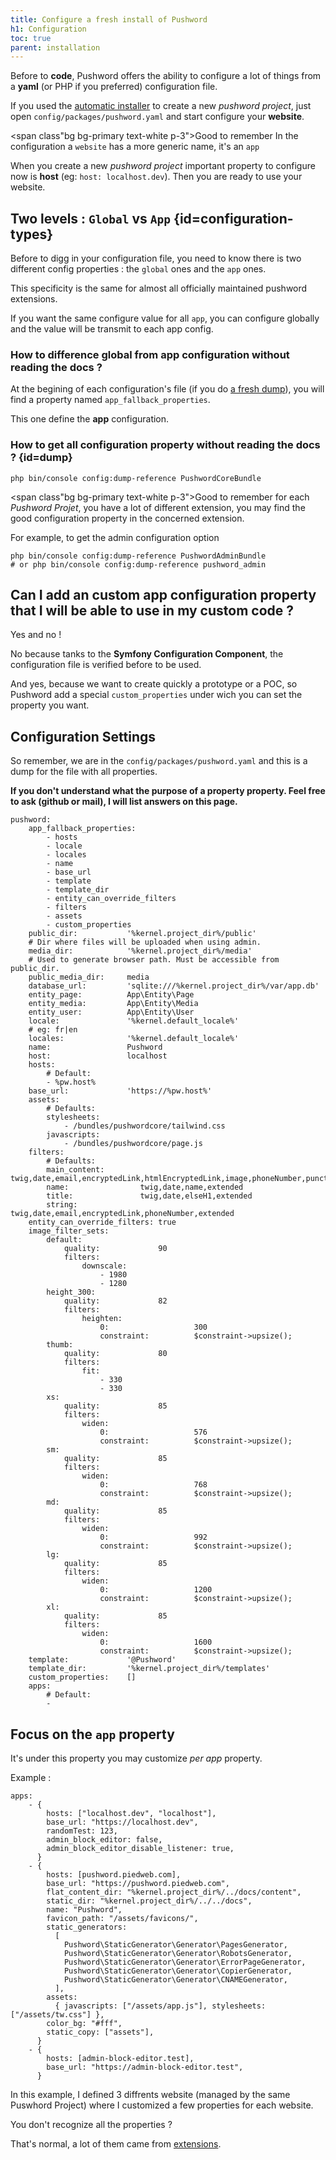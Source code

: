 ```yaml
---
title: Configure a fresh install of Pushword
h1: Configuration
toc: true
parent: installation
---
```


Before to **code**, Pushword offers the ability to configure a lot of things from a **yaml** (or PHP if you preferred) configuration file.

If you used the [automatic installer](/installation) to create a new _pushword project_, just open `config/packages/pushword.yaml` and start configure your **website**.

<span class"bg bg-primary text-white p-3">Good to remember</span> In the configuration a `website` has a more generic name, it's an `app`

When you create a new _pushword project_ important property to configure now is **host** (eg: `host: localhost.dev`). Then you are ready to use your website.

## Two levels : `Global` vs `App` {id=configuration-types}

Before to digg in your configuration file, you need to know there is two different config properties : the `global` ones and the `app` ones.

This specificity is the same for almost all officially maintained pushword extensions.

If you want the same configure value for all `app`, you can configure globally and the value will be transmit to each app config.

### How to difference global from app configuration without reading the docs ?

At the begining of each configuration's file (if you do [a fresh dump](#dump)), you will find a property named `app_fallback_properties`.

This one define the **app** configuration.

### How to get all configuration property without reading the docs ? {id=dump}

```shell
php bin/console config:dump-reference PushwordCoreBundle
```

<span class"bg bg-primary text-white p-3">Good to remember</span> for each _Pushword Projet_, you have a lot of different extension, you may find the good configuration property in the concerned extension.

For example, to get the admin configuration option

```shell
php bin/console config:dump-reference PushwordAdminBundle
# or php bin/console config:dump-reference pushword_admin
```

## Can I add an custom app configuration property that I will be able to use in my custom code ?

Yes and no !

No because tanks to the **Symfony Configuration Component**, the configuration file is verified before to be used.

And yes, because we want to create quickly a prototype or a POC, so Pushword add a special `custom_properties` under wich you can set the property you want.

## Configuration Settings

So remember, we are in the `config/packages/pushword.yaml` and this is a dump for the file with all properties.

**If you don't understand what the purpose of a property property. Feel free to ask (github or mail), I will list answers on this page.**

```
pushword:
    app_fallback_properties:
        - hosts
        - locale
        - locales
        - name
        - base_url
        - template
        - template_dir
        - entity_can_override_filters
        - filters
        - assets
        - custom_properties
    public_dir:           '%kernel.project_dir%/public'
    # Dir where files will be uploaded when using admin.
    media_dir:            '%kernel.project_dir%/media'
    # Used to generate browser path. Must be accessible from public_dir.
    public_media_dir:     media
    database_url:         'sqlite:///%kernel.project_dir%/var/app.db'
    entity_page:          App\Entity\Page
    entity_media:         App\Entity\Media
    entity_user:          App\Entity\User
    locale:               '%kernel.default_locale%'
    # eg: fr|en
    locales:              '%kernel.default_locale%'
    name:                 Pushword
    host:                 localhost
    hosts:
        # Default:
        - %pw.host%
    base_url:             'https://%pw.host%'
    assets:
        # Defaults:
        stylesheets:
            - /bundles/pushwordcore/tailwind.css
        javascripts:
            - /bundles/pushwordcore/page.js
    filters:
        # Defaults:
        main_content:        twig,date,email,encryptedLink,htmlEncryptedLink,image,phoneNumber,punctuation,markdown,unprose,mainContentSplitter,extended
        name:                twig,date,name,extended
        title:               twig,date,elseH1,extended
        string:              twig,date,email,encryptedLink,phoneNumber,extended
    entity_can_override_filters: true
    image_filter_sets:
        default:
            quality:             90
            filters:
                downscale:
                    - 1980
                    - 1280
        height_300:
            quality:             82
            filters:
                heighten:
                    0:                   300
                    constraint:          $constraint->upsize();
        thumb:
            quality:             80
            filters:
                fit:
                    - 330
                    - 330
        xs:
            quality:             85
            filters:
                widen:
                    0:                   576
                    constraint:          $constraint->upsize();
        sm:
            quality:             85
            filters:
                widen:
                    0:                   768
                    constraint:          $constraint->upsize();
        md:
            quality:             85
            filters:
                widen:
                    0:                   992
                    constraint:          $constraint->upsize();
        lg:
            quality:             85
            filters:
                widen:
                    0:                   1200
                    constraint:          $constraint->upsize();
        xl:
            quality:             85
            filters:
                widen:
                    0:                   1600
                    constraint:          $constraint->upsize();
    template:             '@Pushword'
    template_dir:         '%kernel.project_dir%/templates'
    custom_properties:    []
    apps:
        # Default:
        -
```

## Focus on the `app` property

It's under this property you may customize _per app_ property.

Example :

```
apps:
    - {
        hosts: ["localhost.dev", "localhost"],
        base_url: "https://localhost.dev",
        randomTest: 123,
        admin_block_editor: false,
        admin_block_editor_disable_listener: true,
      }
    - {
        hosts: [pushword.piedweb.com],
        base_url: "https://pushword.piedweb.com",
        flat_content_dir: "%kernel.project_dir%/../docs/content",
        static_dir: "%kernel.project_dir%/../../docs",
        name: "Pushword",
        favicon_path: "/assets/favicons/",
        static_generators:
          [
            Pushword\StaticGenerator\Generator\PagesGenerator,
            Pushword\StaticGenerator\Generator\RobotsGenerator,
            Pushword\StaticGenerator\Generator\ErrorPageGenerator,
            Pushword\StaticGenerator\Generator\CopierGenerator,
            Pushword\StaticGenerator\Generator\CNAMEGenerator,
          ],
        assets:
          { javascripts: ["/assets/app.js"], stylesheets: ["/assets/tw.css"] },
        color_bg: "#fff",
        static_copy: ["assets"],
      }
    - {
        hosts: [admin-block-editor.test],
        base_url: "https://admin-block-editor.test",
      }
```

In this example, I defined 3 diffrents website (managed by the same Puswhord Project) where I customized a few properties
for each website.

You don't recognize all the properties ?

That's normal, a lot of them came from [extensions](/extensions).
